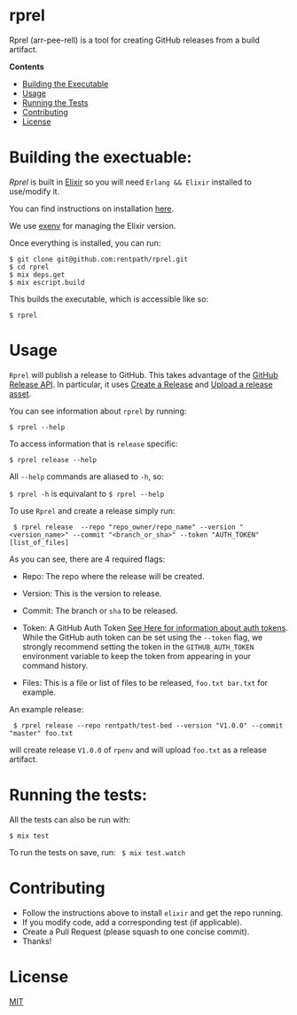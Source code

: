 # rprel
Rprel (arr-pee-rell) is a tool for creating GitHub releases from a build artifact.

**Contents**
- [Building the Executable](#building-the-executable)
- [Usage](#usage)
- [Running the Tests](#running-the-tests)
- [Contributing](#contributing)
- [License](#license)


# Building the exectuable:

*Rprel* is built in [Elixir](http://elixir-lang.org/) so you will need `Erlang && Elixir`
installed to use/modify it.

You can find instructions on installation [here](http://elixir-lang.org/getting-started/introduction.html).

We use [exenv](https://github.com/mururu/exenv) for managing the Elixir version.


Once everything is installed, you can run:
```
$ git clone git@github.com:rentpath/rprel.git
$ cd rprel
$ mix deps.get
$ mix escript.build
```

This builds the executable, which is accessible like so:
```
$ rprel
```

# Usage

`Rprel` will publish a release to GitHub. This takes advantage of the
[GitHub Release API](https://developer.github.com/v3/repos/releases/). In particular,
it uses [Create a Release](https://developer.github.com/v3/repos/releases/#create-a-release)
and [Upload a release asset](https://developer.github.com/v3/repos/releases/#upload-a-release-asset).

You can see information about `rprel` by running:
```
$ rprel --help
```

To access information that is `release` specific:
```
$ rprel release --help
```

All `--help` commands are aliased to `-h`, so:

`$ rprel -h`
is equivalant to
`$ rprel --help`


To use `Rprel` and create a release simply run:

` $ rprel release  --repo "repo_owner/repo_name" --version "<version_name>" --commit "<branch_or_sha>" --token "AUTH_TOKEN" [list_of_files]`

As you can see, there are 4 required flags:

- Repo: The repo where the release will be created.

- Version: This is the version to release.

- Commit: The branch or `sha` to be released.

- Token: A GitHub Auth Token [See Here for information about auth tokens](https://help.github.com/articles/creating-an-access-token-for-command-line-use/).  While the GitHub auth token can be set using the `--token` flag, we strongly recommend setting the token in the `GITHUB_AUTH_TOKEN` environment variable to keep the token from appearing in your command history.

- Files: This is a file or list of files to be released, `foo.txt bar.txt` for example.


An example release:
```
 $ rprel release --repo rentpath/test-bed --version "V1.0.0" --commit "master" foo.txt
 ```
will create release `V1.0.0` of `rpenv` and will upload `foo.txt` as a release artifact.


# Running the tests:

All the tests can also be run with:

` $ mix test `

To run the tests on save, run:
` $ mix test.watch`

# Contributing
-  Follow the instructions above to install `elixir` and get the repo running.
-  If you modify code, add a corresponding test (if applicable).
-  Create a Pull Request (please squash to one concise commit).
-  Thanks!

# License
[MIT](https://github.com/rentpath/rprel/blob/master/LICENSE)
